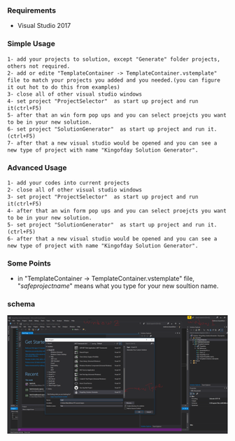 
### Requirements

* Visual Studio 2017

### Simple Usage
```
1- add your projects to solution, except "Generate" folder projects, others not required.
2- add or edite "TemplateContainer -> TemplateContainer.vstemplate" file to match your projects you added and you needed.(you can figure it out hot to do this from examples)
3- close all of other visual studio windows
4- set project "ProjectSelector"  as start up project and run it(ctrl+F5)
5- after that an win form pop ups and you can select proejcts you want to be in your new solution.
6- set project "SolutionGenerator"  as start up project and run it.(ctrl+F5)
7- after that a new visual studio would be opened and you can see a new type of project with name "Kingofday Solution Generator".
```

### Advanced Usage
```
1- add your codes into current projects
2- close all of other visual studio windows
3- set project "ProjectSelector"  as start up project and run it(ctrl+F5)
4- after that an win form pop ups and you can select proejcts you want to be in your new solution.
5- set project "SolutionGenerator"  as start up project and run it.(ctrl+F5)
6- after that a new visual studio would be opened and you can see a new type of project with name "Kingofday Solution Generator".
```

### Some Points

* in "TemplateContainer -> TemplateContainer.vstemplate" file, "$safeprojectname$" means what you type for your new soultion name.

### schema

![alt text](h1.png)
